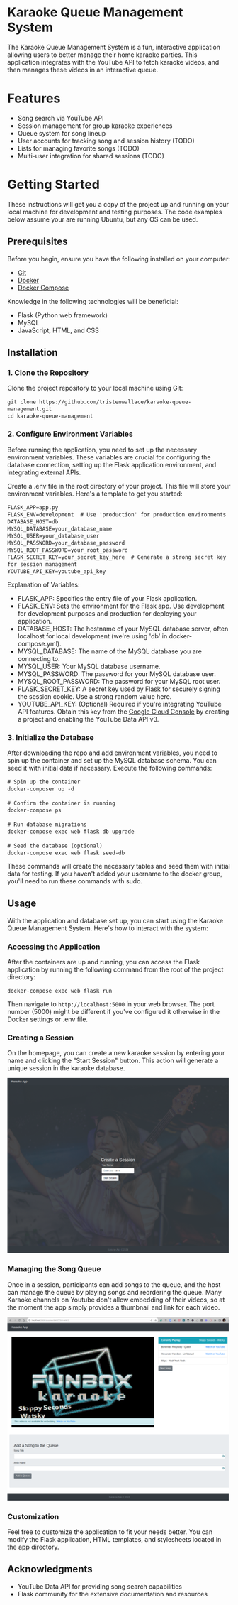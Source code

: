 # Karaoke Queue Management System

The Karaoke Queue Management System is a fun, interactive application allowing users to better manage their home karaoke parties. This application integrates with the YouTube API to fetch karaoke videos, and then manages these videos in an interactive queue.

# Features

- Song search via YouTube API
- Session management for group karaoke experiences
- Queue system for song lineup
- User accounts for tracking song and session history (TODO)
- Lists for managing favorite songs (TODO)
- Multi-user integration for shared sessions (TODO)

# Getting Started

These instructions will get you a copy of the project up and running on your local machine for development and testing purposes. The code examples below assume your are running Ubuntu, but any OS can be used.

## Prerequisites

Before you begin, ensure you have the following installed on your computer:

- [Git](https://git-scm.com/book/en/v2/Getting-Started-Installing-Git)
- [Docker](https://docs.docker.com/get-docker/)
- [Docker Compose](https://www.digitalocean.com/community/tutorial-collections/how-to-install-docker-compose)

Knowledge in the following technologies will be beneficial:

- Flask (Python web framework)
- MySQL
- JavaScript, HTML, and CSS

## Installation

### 1. Clone the Repository

Clone the project repository to your local machine using Git:

```
git clone https://github.com/tristenwallace/karaoke-queue-management.git
cd karaoke-queue-management
```

### 2. Configure Environment Variables

Before running the application, you need to set up the necessary environment variables. These variables are crucial for configuring the database connection, setting up the Flask application environment, and integrating external APIs.

Create a .env file in the root directory of your project. This file will store your environment variables. Here's a template to get you started:

```
FLASK_APP=app.py
FLASK_ENV=development  # Use 'production' for production environments
DATABASE_HOST=db
MYSQL_DATABASE=your_database_name
MYSQL_USER=your_database_user
MYSQL_PASSWORD=your_database_password
MYSQL_ROOT_PASSWORD=your_root_password
FLASK_SECRET_KEY=your_secret_key_here  # Generate a strong secret key for session management
YOUTUBE_API_KEY=youtube_api_key
```

Explanation of Variables:
- FLASK_APP: Specifies the entry file of your Flask application.
- FLASK_ENV: Sets the environment for the Flask app. Use development for development purposes and production for deploying your application.
- DATABASE_HOST: The hostname of your MySQL database server, often localhost for local development (we're using 'db' in docker-compose.yml).
- MYSQL_DATABASE: The name of the MySQL database you are connecting to.
- MYSQL_USER: Your MySQL database username.
- MYSQL_PASSWORD: The password for your MySQL database user.
- MYSQL_ROOT_PASSWORD: The password for your MySQL root user.
- FLASK_SECRET_KEY: A secret key used by Flask for securely signing the session cookie. Use a strong random value here.
- YOUTUBE_API_KEY: (Optional) Required if you're integrating YouTube API features. Obtain this key from the [Google Cloud Console](https://console.cloud.google.com/) by creating a project and enabling the YouTube Data API v3.

### 3. Initialize the Database

After downloading the repo and add environment variables, you need to spin up the container and set up the MySQL database schema. You can seed it with initial data if necessary. Execute the following commands:

```
# Spin up the container
docker-composer up -d

# Confirm the container is running
docker-compose ps

# Run database migrations
docker-compose exec web flask db upgrade

# Seed the database (optional)
docker-compose exec web flask seed-db
```

These commands will create the necessary tables and seed them with initial data for testing. If you haven't added your username to the docker group, you'll need to run these commands with sudo.

## Usage

With the application and database set up, you can start using the Karaoke Queue Management System. Here's how to interact with the system:

### Accessing the Application

After the containers are up and running, you can access the Flask application by running the following command from the root of the project directory:

```
docker-compose exec web flask run
```

Then navigate to `http://localhost:5000` in your web browser. The port number (5000) might be different if you've configured it otherwise in the Docker settings or .env file.


### Creating a Session

On the homepage, you can create a new karaoke session by entering your name and clicking the "Start Session" button. This action will generate a unique session in the karaoke database.

<img src="app/static/images/homepage_v2.0.0.png" alt="Homepage" width="500"/>

### Managing the Song Queue

Once in a session, participants can add songs to the queue, and the host can manage the queue by playing songs and reordering the queue. Many Karaoke channels on Youtube don't allow 
embedding of their videos, so at the moment the app simply provides a thumbnail and link for each video.

<img src="app/static/images/session_page_v2.0.0.png" alt="Homepage" width="500"/>

### Customization

Feel free to customize the application to fit your needs better. You can modify the Flask application, HTML templates, and stylesheets located in the app directory.


## Acknowledgments

- YouTube Data API for providing song search capabilities
- Flask community for the extensive documentation and resources